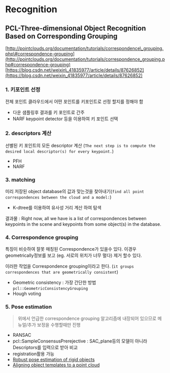# Recognition



## PCL-Three-dimensional Object Recognition Based on Corresponding Grouping

[http://pointclouds.org/documentation/tutorials/correspondence\_grouping.php\#correspondence-grouping](http://pointclouds.org/documentation/tutorials/correspondence_grouping.php#correspondence-grouping) [https://blog.csdn.net/weixin\_41835977/article/details/87626852](https://blog.csdn.net/weixin_41835977/article/details/87626852)

### 1. 키포인트 선정

전체 포인트 클라우드에서 어떤 포인트를 키포인트로 선정 할지를 정해야 함

* 다운 샘플링후 결과를 키 포인트로 간주 
* NARF keypoint detector 등을 이용하여 키 포인트 선택 

### 2. descriptors 계산

선별된 키 포인트의 모든 descriptor 계산 \(`The next step is to compute the desired local descriptor(s) for every keypoint.`\)

* PFH
* NARF 

### 3. matching

미리 저장된 object database의 값과 맞는것을 찾아내기\(`find all point correspondences between the cloud and a model:`\)

* K-dtree를 이용하여 유사성 거리 계산 하여 탐색 

결과물 : Right now, all we have is a list of correspondences between keypoints in the scene and keypoints from some object\(s\) in the database.

### 4. Correspondence grouping

특징이 비슷하여 잘못 매칭된 Correspondence가 있을수 있다. 이경우 geometrically정보를 보고 \(eg. 서로의 위치가 너무 멀다\) 제거 할수 있다.

이러한 작업을 Correspondence grouping이라고 한다. \(`it groups correspondences that are geometrically consistent`\)

* Geometric consistency : 가장 간단한 방법 `pcl::GeometricConsistencyGrouping`
* Hough voting 

### 5. Pose estimation

> 위에서 언급한 correspondence grouping 알고리즘에 내장되어 있으므로 메뉴얼/추가 보정을 수행할때만 진행

* RANSAC 
* pcl::SampleConsensusPrerejective  : SAC\_plane등의 모델이 아니라 Descriptors를 입력으로 받아 비교 
* registration활용 가능 
* [Robust pose estimation of rigid objects](http://pointclouds.org/documentation/tutorials/alignment_prerejective.php)
* [Aligning object templates to a point cloud](http://pointclouds.org/documentation/tutorials/template_alignment.php)

